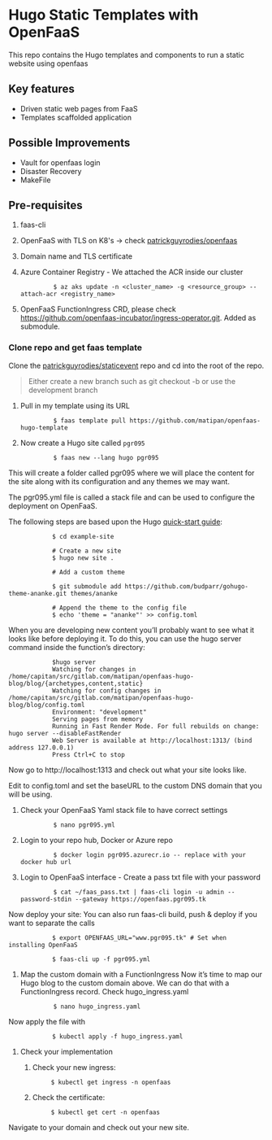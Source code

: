 # Hugo Static Templates with OpenFaaS

This repo contains the Hugo templates and components to run a static website using openfaas

## Key features

* Driven static web pages from FaaS
* Templates scaffolded application

## Possible Improvements
* Vault for openfaas login
* Disaster Recovery
* MakeFile

## Pre-requisites

1. faas-cli
1. OpenFaaS with TLS on K8's -> check [patrickguyrodies/openfaas](https://patrickguyrodies@bitbucket.org/patrickguyrodies/openfaas.git)
1. Domain name and TLS certificate
1. Azure Container Registry - We attached the ACR inside our cluster

                $ az aks update -n <cluster_name> -g <resource_group> --attach-acr <registry_name>
1. OpenFaaS FunctionIngress CRD, please check  https://github.com/openfaas-incubator/ingress-operator.git. Added as submodule.

### Clone repo and get faas template
Clone the [patrickguyrodies/staticevent](bitbucket.org:patrickguyrodies/staticevent.git) repo and cd into the root of the repo.
>Either create a new branch such as git checkout -b <new-branch> or use the development branch

1. Pull in my template using its URL

                $ faas template pull https://github.com/matipan/openfaas-hugo-template

1. Now create a Hugo site called `pgr095`

                $ faas new --lang hugo pgr095

This will create a folder called pgr095 where we will place the content for the site along with its configuration and any themes we may want.

The pgr095.yml file is called a stack file and can be used to configure the deployment on OpenFaaS.

The following steps are based upon the Hugo [quick-start guide](https://gohugo.io/getting-started/quick-start/#step-2-create-a-new-site):

                $ cd example-site

                # Create a new site
                $ hugo new site .

                # Add a custom theme

                $ git submodule add https://github.com/budparr/gohugo-theme-ananke.git themes/ananke

                # Append the theme to the config file
                $ echo 'theme = "ananke"' >> config.toml

When you are developing new content you’ll probably want to see what it looks like before deploying it. To do this, you can use the hugo server command inside the function’s directory:

                $hugo server
                Watching for changes in /home/capitan/src/gitlab.com/matipan/openfaas-hugo-blog/blog/{archetypes,content,static}
                Watching for config changes in /home/capitan/src/gitlab.com/matipan/openfaas-hugo-blog/blog/config.toml
                Environment: "development"
                Serving pages from memory
                Running in Fast Render Mode. For full rebuilds on change: hugo server --disableFastRender
                Web Server is available at http://localhost:1313/ (bind address 127.0.0.1)
                Press Ctrl+C to stop

Now go to http://localhost:1313 and check out what your site looks like.

Edit to config.toml and set the baseURL to the custom DNS domain that you will be using.

1. Check your OpenFaaS Yaml stack file to have correct settings

                $ nano pgr095.yml

1. Login to your repo hub, Docker or Azure repo

                $ docker login pgr095.azurecr.io -- replace with your docker hub url

1. Login to OpenFaaS interface - Create a pass txt file with your password

                $ cat ~/faas_pass.txt | faas-cli login -u admin --password-stdin --gateway https://openfaas.pgr095.tk

Now deploy your site: You can also run faas-cli build, push & deploy if you want to separate the calls

                $ export OPENFAAS_URL="www.pgr095.tk" # Set when installing OpenFaaS

                $ faas-cli up -f pgr095.yml

1. Map the custom domain with a FunctionIngress
Now it’s time to map our Hugo blog to the custom domain above. We can do that with a FunctionIngress record. Check hugo_ingress.yaml

                $ nano hugo_ingress.yaml

Now apply the file with 

                $ kubectl apply -f hugo_ingress.yaml

1. Check your implementation

    1. Check your new ingress:

                $ kubectl get ingress -n openfaas
    
    1. Check the certificate:

                $ kubectl get cert -n openfaas

Navigate to your domain and check out your new site.

